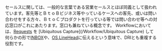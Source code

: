 セールスに関しては、一般的な言葉である営業セールスとほぼ同義として扱われています。客先等とＢｔｏＢビジネス等やっているケースへの客先、或いは問い合わせをする方々、ＢｔｏＣプロダクトを行っている等では問い合わせ等への対応窓口がこれにあたります。窓口も兼ねている概念です。
Workflowにおいては、[Requests](/Workflow/Models/Requests.md) を [Ubiquitous Capture](/Workflow/Ubiquitous Capture) して何らかの形で[INBOX](/Workflow/Boxes)や、[OS](/OS/Organizer),[LineHead](/Workflow/Vertical/LineHead)に伝えるという意味で、DRIとも重複する役割です。
